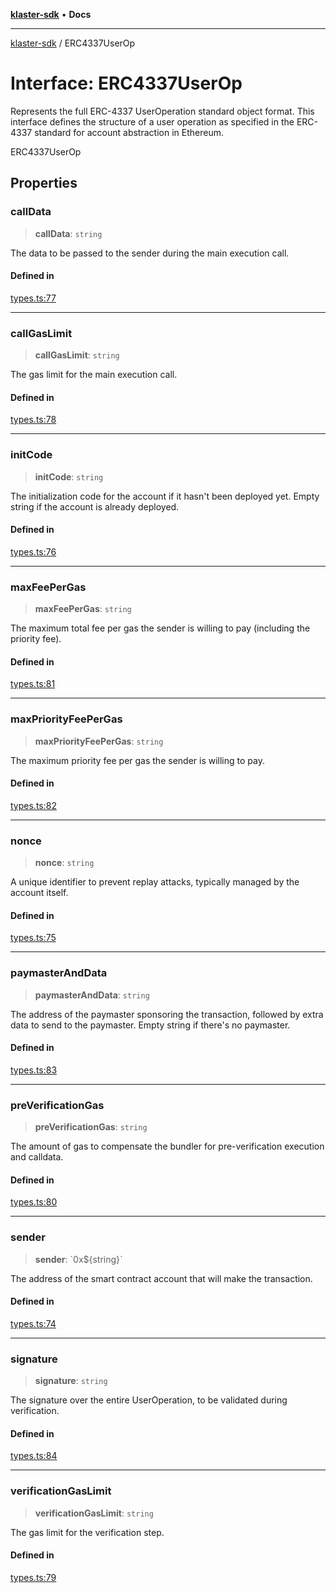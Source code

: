 [**klaster-sdk**](../README.md) • **Docs**

***

[klaster-sdk](../README.md) / ERC4337UserOp

# Interface: ERC4337UserOp

Represents the full ERC-4337 UserOperation standard object format.
This interface defines the structure of a user operation as specified in the ERC-4337 standard
for account abstraction in Ethereum.

 ERC4337UserOp

## Properties

### callData

> **callData**: `string`

The data to be passed to the sender during the main execution call.

#### Defined in

[types.ts:77](https://github.com/0xPolycode/klaster-sdk/blob/22818a55dcbe1c33192fea1bbe40e4f250ddf045/src/types.ts#L77)

***

### callGasLimit

> **callGasLimit**: `string`

The gas limit for the main execution call.

#### Defined in

[types.ts:78](https://github.com/0xPolycode/klaster-sdk/blob/22818a55dcbe1c33192fea1bbe40e4f250ddf045/src/types.ts#L78)

***

### initCode

> **initCode**: `string`

The initialization code for the account if it hasn't been deployed yet. Empty string if the account is already deployed.

#### Defined in

[types.ts:76](https://github.com/0xPolycode/klaster-sdk/blob/22818a55dcbe1c33192fea1bbe40e4f250ddf045/src/types.ts#L76)

***

### maxFeePerGas

> **maxFeePerGas**: `string`

The maximum total fee per gas the sender is willing to pay (including the priority fee).

#### Defined in

[types.ts:81](https://github.com/0xPolycode/klaster-sdk/blob/22818a55dcbe1c33192fea1bbe40e4f250ddf045/src/types.ts#L81)

***

### maxPriorityFeePerGas

> **maxPriorityFeePerGas**: `string`

The maximum priority fee per gas the sender is willing to pay.

#### Defined in

[types.ts:82](https://github.com/0xPolycode/klaster-sdk/blob/22818a55dcbe1c33192fea1bbe40e4f250ddf045/src/types.ts#L82)

***

### nonce

> **nonce**: `string`

A unique identifier to prevent replay attacks, typically managed by the account itself.

#### Defined in

[types.ts:75](https://github.com/0xPolycode/klaster-sdk/blob/22818a55dcbe1c33192fea1bbe40e4f250ddf045/src/types.ts#L75)

***

### paymasterAndData

> **paymasterAndData**: `string`

The address of the paymaster sponsoring the transaction, followed by extra data to send to the paymaster. Empty string if there's no paymaster.

#### Defined in

[types.ts:83](https://github.com/0xPolycode/klaster-sdk/blob/22818a55dcbe1c33192fea1bbe40e4f250ddf045/src/types.ts#L83)

***

### preVerificationGas

> **preVerificationGas**: `string`

The amount of gas to compensate the bundler for pre-verification execution and calldata.

#### Defined in

[types.ts:80](https://github.com/0xPolycode/klaster-sdk/blob/22818a55dcbe1c33192fea1bbe40e4f250ddf045/src/types.ts#L80)

***

### sender

> **sender**: \`0x$\{string\}\`

The address of the smart contract account that will make the transaction.

#### Defined in

[types.ts:74](https://github.com/0xPolycode/klaster-sdk/blob/22818a55dcbe1c33192fea1bbe40e4f250ddf045/src/types.ts#L74)

***

### signature

> **signature**: `string`

The signature over the entire UserOperation, to be validated during verification.

#### Defined in

[types.ts:84](https://github.com/0xPolycode/klaster-sdk/blob/22818a55dcbe1c33192fea1bbe40e4f250ddf045/src/types.ts#L84)

***

### verificationGasLimit

> **verificationGasLimit**: `string`

The gas limit for the verification step.

#### Defined in

[types.ts:79](https://github.com/0xPolycode/klaster-sdk/blob/22818a55dcbe1c33192fea1bbe40e4f250ddf045/src/types.ts#L79)
